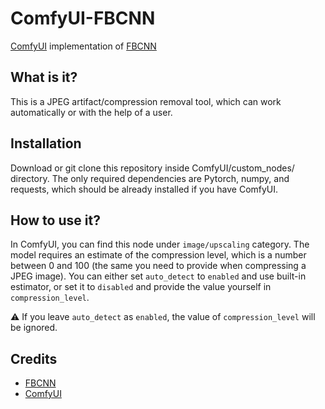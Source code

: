 # ComfyUI-FBCNN
[ComfyUI](https://github.com/comfyanonymous/ComfyUI) implementation of [FBCNN](https://github.com/jiaxi-jiang/FBCNN)

## What is it?
This is a JPEG artifact/compression removal tool, which can work automatically or with the help of a user.

## Installation
Download or git clone this repository inside ComfyUI/custom_nodes/ directory. The only required dependencies are Pytorch, numpy, and requests, which should be already installed if you have ComfyUI.

## How to use it?
In ComfyUI, you can find this node under `image/upscaling` category.
The model requires an estimate of the compression level, which is a number between 0 and 100 (the same you need to provide when compressing a JPEG image). You can either set `auto_detect` to `enabled` and use built-in estimator, or set it to `disabled` and provide the value yourself in `compression_level`.

⚠️ If you leave `auto_detect` as `enabled`, the value of `compression_level` will be ignored.

## Credits
- [FBCNN](https://github.com/jiaxi-jiang/FBCNN)
- [ComfyUI](https://github.com/comfyanonymous/ComfyUI)
